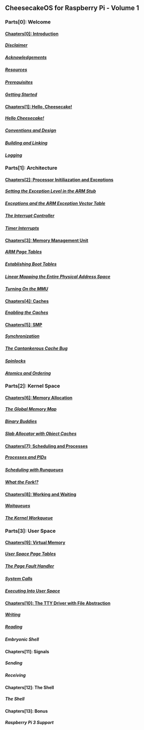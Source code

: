 ## CheesecakeOS for Raspberry Pi - Volume 1
### Parts[0]: Welcome
#### [Chapters[0]: Introduction](chapter0/chapter0.md)
  ##### [*Disclaimer*](chapter0/disclaimer.md)
  ##### [*Acknowledgements*](chapter0/acknowledgements.md)
  ##### [*Resources*](chapter0/resources.md)
  ##### [*Prerequisites*](chapter0/prerequisites.md)
  ##### [*Getting Started*](chapter0/getting-started.md)
#### [Chapters[1]: Hello, Cheesecake!](chapter1/chapter1.md)
  ##### [*Hello Cheesecake!*](chapter1/hello-cheesecake.md)
  ##### [*Conventions and Design*](chapter1/conventions-design.md)
  ##### [*Building and Linking*](chapter1/building-linking.md)
  ##### [*Logging*](chapter1/logging.md)
### Parts[1]: Architecture
#### [Chapters[2]: Processor Initiliazation and Exceptions](chapter2/chapter2.md)
  ##### [*Setting the Exception Level in the ARM Stub*](chapter2/arm-stub.md)
  ##### [*Exceptions and the ARM Exception Vector Table*](chapter2/exception-vector-table.md)
  ##### [*The Interrupt Controller*](chapter2/interrupt-controller.md)
  ##### [*Timer Interrupts*](chapter2/timer-interrupts.md)
#### [Chapters[3]: Memory Management Unit](chapter3/chapter3.md)
  ##### [*ARM Page Tables*](chapter3/arm-page-tables.md)
  ##### [*Establishing Boot Tables*](chapter3/boot-tables.md)
  ##### [*Linear Mapping the Entire Physical Address Space*](chapter3/linear-mapping.md)
  ##### [*Turning On the MMU*](chapter3/mmu.md)
#### [Chapters[4]: Caches](chapter4/chapter4.md)
  ##### [*Enabling the Caches*](chapter4/caches.md)
#### [Chapters[5]: SMP](chapter5/chapter5.md)
  ##### [*Synchronization*](chapter5/synchronization.md)
  ##### [*The Cantankerous Cache Bug*](chapter5/cache-bug.md)
  ##### [*Spinlocks*](chapter5/spinlocks.md)
  ##### [*Atomics and Ordering*](chapter5/atomics-ordering.md)
### Parts[2]: Kernel Space
#### [Chapters[6]: Memory Allocation](chapter6/chapter6.md)
  ##### [*The Global Memory Map*](chapter6/global-memmap.md)
  ##### [*Binary Buddies*](chapter6/binary-buddies.md)
  ##### [*Slab Allocator with Object Caches*](chapter6/slab.md)
#### [Chapters[7]: Scheduling and Processes](chapter7/chapter7.md)
  ##### [*Processes and PIDs*](chapter7/process.md)
  ##### [*Scheduling with Runqueues*](chapter7/scheduler.md)
  ##### [*What the Fork!?*](chapter7/fork.md)
#### [Chapters[8]: Working and Waiting](chapter8/chapter8.md)
  ##### [*Waitqueues*](chapter8/waitqueues.md)
  ##### [*The Kernel Workqueue*](chapter8/workqueue.md)
### Parts[3]: User Space
#### [Chapters[9]: Virtual Memory](chapter09/chapter09.md)
  ##### [*User Space Page Tables*](chapter09/pagetables.md)
  ##### [*The Page Fault Handler*](chapter09/pagefault.md)
  ##### [*System Calls*](chapter09/syscall.md)
  ##### [*Executing Into User Space*](chapter09/exec.md)
#### [Chapters[10]: The TTY Driver with File Abstraction](chapter10/chapter10.md)
  ##### [*Writing*](chapter10/write.md)
  ##### [*Reading*](chapter10/read.md)
  ##### *Embryonic Shell*
#### Chapters[11]: Signals
  ##### *Sending*
  ##### *Receiving*
#### Chapters[12]: The Shell
  ##### *The Shell*
#### Chapters[13]: Bonus
  ##### *Raspberry Pi 3 Support*
